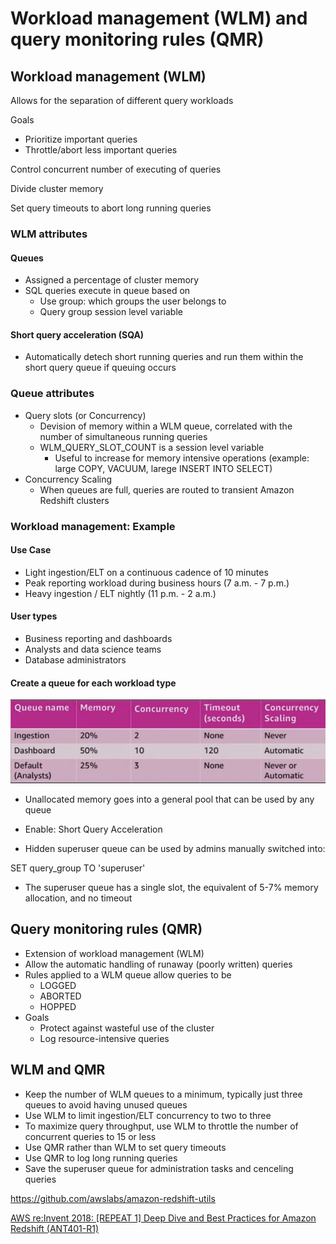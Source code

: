 # Workload management (WLM) and query monitoring rules (QMR)

## Workload management (WLM) 

Allows for the separation of different query workloads

Goals

- Prioritize important queries
- Throttle/abort less important queries

Control concurrent number of executing of queries

Divide cluster memory

Set query timeouts to abort long running queries

### WLM attributes

#### Queues

- Assigned a percentage of cluster memory
- SQL queries execute in queue based on
  - Use group: which groups the user belongs to
  - Query group session level variable

#### Short query acceleration (SQA)

- Automatically detech short running queries and run them within the short query queue if queuing occurs

### Queue attributes

- Query slots (or Concurrency)
  - Devision of memory within a WLM queue, correlated with the number of simultaneous running queries
  - WLM_QUERY_SLOT_COUNT is a session level variable
    - Useful to increase for memory intensive operations (example: large COPY, VACUUM, larege INSERT INTO SELECT)
- Concurrency Scaling
  - When queues are full, queries are routed to transient Amazon Redshift clusters

### Workload management: Example

#### Use Case

- Light ingestion/ELT on a continuous cadence of 10 minutes
- Peak reporting workload during business hours (7 a.m. - 7 p.m.)
- Heavy ingestion / ELT nightly (11 p.m. - 2 a.m.)

#### User types

- Business reporting and dashboards
- Analysts and data science teams
- Database administrators

#### Create a queue for each workload type

![image](../../../media/AWS-Redshift_Deep-dive-Best-practices-image4.jpg)

- Unallocated memory goes into a general pool that can be used by any queue

- Enable: Short Query Acceleration
- Hidden superuser queue can be used by admins manually switched into:

SET query_group TO 'superuser'

- The superuser queue has a single slot, the equivalent of 5-7% memory allocation, and no timeout

## Query monitoring rules (QMR)

- Extension of workload management (WLM)
- Allow the automatic handling of runaway (poorly written) queries
- Rules applied to a WLM queue allow queries to be
	- LOGGED
	- ABORTED
	- HOPPED
- Goals
	- Protect against wasteful use of the cluster
	- Log resource-intensive queries

## WLM and QMR

- Keep the number of WLM queues to a minimum, typically just three queues to avoid having unused queues
- Use WLM to limit ingestion/ELT concurrency to two to three
- To maximize query throughput, use WLM to throttle the number of concurrent queries to 15 or less
- Use QMR rather than WLM to set query timeouts
- Use QMR to log long running queries
- Save the superuser queue for administration tasks and cenceling queries

<https://github.com/awslabs/amazon-redshift-utils>

[AWS re:Invent 2018: [REPEAT 1] Deep Dive and Best Practices for Amazon Redshift (ANT401-R1)](https://www.youtube.com/watch?v=TJDtQom7SAA)